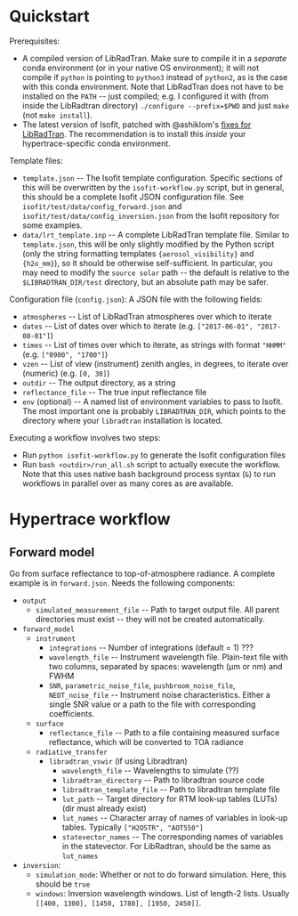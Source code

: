 # Quickstart

Prerequisites:

- A compiled version of LibRadTran. Make sure to compile it in a _separate_ conda environment (or in your native OS environment); it will not compile if `python` is pointing to `python3` instead of `python2`, as is the case with this conda environment. Note that LibRadTran does not have to be installed on the `PATH` -- just compiled; e.g. I configured it with (from inside the LibRadtran directory) `./configure --prefix=$PWD` and just `make` (not `make install`).
- The latest version of Isofit, patched with @ashiklom's [fixes for LibRadTran](https://github.com/ashiklom/isofit/tree/libradtran-fixes). The recommendation is to install this _inside_ your hypertrace-specific conda environment.

Template files:

- `template.json` -- The Isofit template configuration. Specific sections of this will be overwritten by the `isofit-workflow.py` script, but in general, this should be a complete Isofit JSON configuration file. See `isofit/test/data/config_forward.json` and `isofit/test/data/config_inversion.json` from the Isofit repository for some examples.
- `data/lrt_template.inp` -- A complete LibRadTran template file. Similar to `template.json`, this will be only slightly modified by the Python script (only the string formatting templates `{aerosol_visibility}` and `{h2o_mm}`), so it should be otherwise self-sufficient. In particular, you may need to modify the `source solar` path -- the default is relative to the `$LIBRADTRAN_DIR/test` directory, but an absolute path may be safer.

Configuration file (`config.json`): A JSON file with the following fields:

- `atmospheres` -- List of LibRadTran atmospheres over which to iterate
- `dates` -- List of dates over which to iterate (e.g. `["2017-06-01", "2017-08-01"]`)
- `times` -- List of times over which to iterate, as strings with format `"HHMM"` (e.g. `["0900", "1700"]`)
- `vzen` -- List of view (instrument) zenith angles, in degrees, to iterate over (numeric) (e.g. `[0, 30]`)
- `outdir` -- The output directory, as a string
- `reflectance_file` -- The true input reflectance file
- `env` (optional) -- A named list of environment variables to pass to Isofit. The most important one is probably `LIBRADTRAN_DIR`, which points to the directory where your `libradtran` installation is located.

Executing a workflow involves two steps:

- Run `python isofit-workflow.py` to generate the Isofit configuration files
- Run `bash <outdir>/run_all.sh` script to actually execute the workflow. Note that this uses native bash background process syntax (`&`) to run workflows in parallel over as many cores as are available.

# Hypertrace workflow

## Forward model

Go from surface reflectance to top-of-atmosphere radiance.
A complete example is in `forward.json`.
Needs the following components:

- `output`
  - `simulated_measurement_file` -- Path to target output file. All parent directories must exist -- they will not be created automatically.
- `forward_model`
    - `instrument`
        - `integrations` -- Number of integrations (default = 1) ???
        - `wavelength_file` -- Instrument wavelength file. Plain-text file with two columns, separated by spaces: wavelength (μm or nm) and FWHM
        - `SNR`, `parametric_noise_file`, `pushbroom_noise_file`, `NEDT_noise_file` -- Instrument noise characteristics. Either a single SNR value or a path to the file with corresponding coefficients.
    - `surface`
        - `reflectance_file` -- Path to a file containing measured surface reflectance, which will be converted to TOA radiance
    - `radiative_transfer`
        - `libradtran_vswir` (if using Libradtran)
            - `wavelength_file` -- Wavelengths to simulate (??)
            - `libradtran_directory` -- Path to libradtran source code
            - `libradtran_template_file` -- Path to libradtran template file
            - `lut_path` -- Target directory for RTM look-up tables (LUTs) (dir must already exist)
            - `lut_names` -- Character array of names of variables in look-up tables. Typically `["H2OSTR", "AOT550"]`
            - `statevector_names` -- The corresponding names of variables in the statevector. For LibRadtran, should be the same as `lut_names`
- `inversion`:
    - `simulation_mode`: Whether or not to do forward simulation. Here, this should be `true`
    - `windows`: Inversion wavelength windows. List of length-2 lists. Usually `[[400, 1300], [1450, 1780], [1950, 2450]]`.
